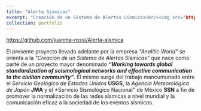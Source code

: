 ```yaml
---
title: "Alerta Sismicas"
excerpt: "Creación de un Sistema de Alertas Sísmicas<br/><img src="https://i.ibb.co/7RPfjpk/Banner-para-Linkedin-Licenciada-Marketing-Minimalista-Beige-1.png">"
collection: portfolio
---
```


https://github.com/juanma-rossi/Alerta-sismica

El presente proyecto llevado adelante por la empresa *"Analitic World"* se orienta a la *"Creación de un Sistema de Alertas Sísmicas"* que nace como parte de un proyecto mayor denominado  ***“Working towards global standardization of seismological networks and effective communication to the civilian community”***. El mismo surge del trabajo mancumunado entre el *Servicio Geológico de Estados Unidos* **USGS**, la *Agencia Meteorológica de Japón* **JMA** y el *Servicio Sismológico Nacional" de México **SSN** a fin de promover la normalización de las redes sísmicas a nivel mundial  y la comunicación eficaz a la sociedad de los eventos sísmicos.
